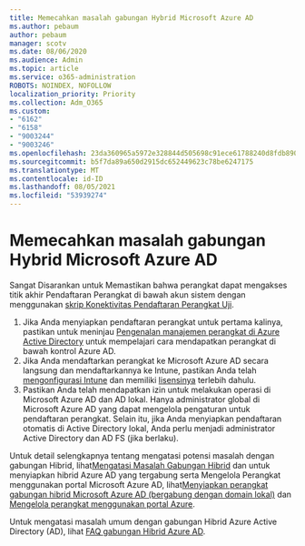 ```yaml
---
title: Memecahkan masalah gabungan Hybrid Microsoft Azure AD
ms.author: pebaum
author: pebaum
manager: scotv
ms.date: 08/06/2020
ms.audience: Admin
ms.topic: article
ms.service: o365-administration
ROBOTS: NOINDEX, NOFOLLOW
localization_priority: Priority
ms.collection: Adm_O365
ms.custom:
- "6162"
- "6158"
- "9003244"
- "9003246"
ms.openlocfilehash: 23da360965a5972e328844d505698c91ece61788240d8fdb8909fff3a7ef0d7f
ms.sourcegitcommit: b5f7da89a650d2915dc652449623c78be6247175
ms.translationtype: MT
ms.contentlocale: id-ID
ms.lasthandoff: 08/05/2021
ms.locfileid: "53939274"
---
```

# <a name="troubleshoot-hybrid-azure-ad-join"></a>Memecahkan masalah gabungan Hybrid Microsoft Azure AD

Sangat Disarankan untuk Memastikan bahwa perangkat dapat mengakses titik akhir Pendaftaran Perangkat di bawah akun sistem dengan menggunakan [skrip Konektivitas Pendaftaran Perangkat Uji](https://docs.microsoft.com/samples/azure-samples/testdeviceregconnectivity/testdeviceregconnectivity/).

1. Jika Anda menyiapkan pendaftaran perangkat untuk pertama kalinya, pastikan untuk meninjau [Pengenalan manajemen perangkat di Azure Active Directory](https://docs.microsoft.com/samples/azure-samples/testdeviceregconnectivity/testdeviceregconnectivity/) untuk mempelajari cara mendapatkan perangkat di bawah kontrol Azure AD.
1. Jika Anda mendaftarkan perangkat ke Microsoft Azure AD secara langsung dan mendaftarkannya ke Intune, pastikan Anda telah [mengonfigurasi Intune](https://docs.microsoft.com/mem/intune/enrollment/device-enrollment?WT.mc_id=Portal-Microsoft_Azure_Support) dan memiliki [lisensinya](https://docs.microsoft.com/mem/intune/fundamentals/licenses-assign?WT.mc_id=Portal-Microsoft_Azure_Support) terlebih dahulu.
1. Pastikan Anda telah mendapatkan izin untuk melakukan operasi di Microsoft Azure AD dan AD lokal. Hanya administrator global di Microsoft Azure AD yang dapat mengelola pengaturan untuk pendaftaran perangkat. Selain itu, jika Anda menyiapkan pendaftaran otomatis di Active Directory lokal, Anda perlu menjadi administrator Active Directory dan AD FS (jika berlaku).

Untuk detail selengkapnya tentang mengatasi potensi masalah dengan gabungan Hibrid, lihat[Mengatasi Masalah Gabungan Hibrid](https://docs.microsoft.com/azure/active-directory/devices/troubleshoot-hybrid-join-windows-current) dan untuk menyiapkan hibrid Azure AD yang tergabung serta Mengelola Perangkat menggunakan portal Microsoft Azure AD, lihat[Menyiapkan perangkat gabungan hibrid Microsoft Azure AD (bergabung dengan domain lokal)](https://docs.microsoft.com/azure/active-directory/devices/hybrid-azuread-join-plan?WT.mc_id=Portal-Microsoft_Azure_Support) dan [Mengelola perangkat menggunakan portal Azure](https://docs.microsoft.com/azure/active-directory/devices/device-management-azure-portal?WT.mc_id=Portal-Microsoft_Azure_Support).

Untuk mengatasi masalah umum dengan gabungan Hibrid Azure Active Directory (AD), lihat [FAQ gabungan Hibrid Azure AD](https://docs.microsoft.com/azure/active-directory/devices/faq#hybrid-azure-ad-join-faq).
